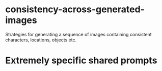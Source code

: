 # consistency-across-generated-images
Strategies for generating a sequence of images containing consistent characters, locations, objects etc.

# Extremely specific shared prompts

